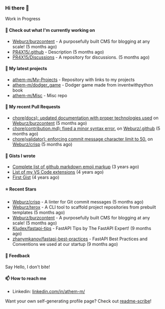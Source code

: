 ### Hi there 👋


Work in Progress


#### 👷 Check out what I'm currently working on

- [Weburz/burzcontent](https://github.com/Weburz/burzcontent) - A purposefully built CMS for blogging at any scale! (5 months ago)
- [PR4X15/.github](https://github.com/PR4X15/.github) - Description (5 months ago)
- [PR4X15/Discussions](https://github.com/PR4X15/Discussions) - A repository for discussions. (5 months ago)

#### 🌱 My latest projects

- [athem-m/My-Projects](https://github.com/athem-m/My-Projects) - Repository with links to my projects
- [athem-m/dodger_game](https://github.com/athem-m/dodger_game) - Dodger game made from inventwithpython book
- [athem-m/Misc](https://github.com/athem-m/Misc) - Misc repo



#### 🔨 My recent Pull Requests

- [chore(docs): updated documentation with proper technologies used](https://github.com/Weburz/burzcontent/pull/16) on [Weburz/burzcontent](https://github.com/Weburz/burzcontent) (5 months ago)
- [chore(contribution.md): fixed a minor syntax error.](https://github.com/Weburz/.github/pull/1) on [Weburz/.github](https://github.com/Weburz/.github) (5 months ago)
- [chore(validator): enforcing commit message character limit to 50.](https://github.com/Weburz/crisp/pull/25) on [Weburz/crisp](https://github.com/Weburz/crisp) (5 months ago)

#### 📓 Gists I wrote

- [Complete list of github markdown emoji markup](https://gist.github.com/3b8d8fd538581d12f435e809166c1cce) (3 years ago)
- [List of my VS Code extensions](https://gist.github.com/cedd9dda8e27d260e7c5636292773502) (4 years ago)
- [First Gist](https://gist.github.com/d6e1f480c38fa22151ab88207f297ba1) (4 years ago)

#### ⭐ Recent Stars

- [Weburz/crisp](https://github.com/Weburz/crisp) - A linter for Git commit messages (5 months ago)
- [Weburz/terox](https://github.com/Weburz/terox) - A CLI tool to scaffold project repositories from prebuilt templates (5 months ago)
- [Weburz/burzcontent](https://github.com/Weburz/burzcontent) - A purposefully built CMS for blogging at any scale! (5 months ago)
- [Kludex/fastapi-tips](https://github.com/Kludex/fastapi-tips) - FastAPI Tips by The FastAPI Expert! (9 months ago)
- [zhanymkanov/fastapi-best-practices](https://github.com/zhanymkanov/fastapi-best-practices) - FastAPI Best Practices and Conventions we used at our startup (9 months ago)


#### 💬 Feedback

Say Hello, I don't bite!

#### 📫 How to reach me

- Linkedin: [linkedin.com/in/athem-m/](https://www.linkedin.com/in/athem-m/)

Want your own self-generating profile page? Check out [readme-scribe](https://github.com/muesli/readme-scribe)!


